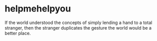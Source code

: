 helpmehelpyou
=============

If the world understood the concepts of simply lending a hand to a total stranger, then the stranger duplicates the gesture the world would be a better place.